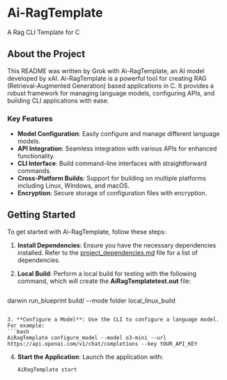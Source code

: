# Ai-RagTemplate
A Rag CLI Template for C

## About the Project
This README was written by Grok with Ai-RagTemplate, an AI model developed by xAI. Ai-RagTemplate is a powerful tool for creating RAG (Retrieval-Augmented Generation) based applications in C. It provides a robust framework for managing language models, configuring APIs, and building CLI applications with ease.

### Key Features
- **Model Configuration**: Easily configure and manage different language models.
- **API Integration**: Seamless integration with various APIs for enhanced functionality.
- **CLI Interface**: Build command-line interfaces with straightforward commands.
- **Cross-Platform Builds**: Support for building on multiple platforms including Linux, Windows, and macOS.
- **Encryption**: Secure storage of configuration files with encryption.

## Getting Started
To get started with Ai-RagTemplate, follow these steps:

1. **Install Dependencies**: Ensure you have the necessary dependencies installed. Refer to the [project_dependencies.md](/docs/project_dependencies.md) file for a list of dependencies.

2. **Local Build**: Perform a local build for testing with the following command, which will create the **AiRagTemplatetest.out** file:
   ```bash
darwin run_blueprint build/ --mode folder local_linux_build
   ```

3. **Configure a Model**: Use the CLI to configure a language model. For example:
   ```bash
   AiRagTemplate configure_model --model o3-mini --url https://api.openai.com/v1/chat/completions --key YOUR_API_KEY
   ```

4. **Start the Application**: Launch the application with:
   ```bash
   AiRagTemplate start
   ```


